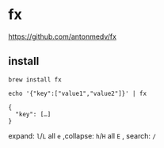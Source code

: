 # fx

https://github.com/antonmedv/fx

install
--

```console
brew install fx
```

```console
echo '{"key":["value1","value2"]}' | fx
```

```
{
  "key": […]
}
```

expand: `l`/`L` all `e` ,collapse: `h`/`H` all `E` , search: `/` 
